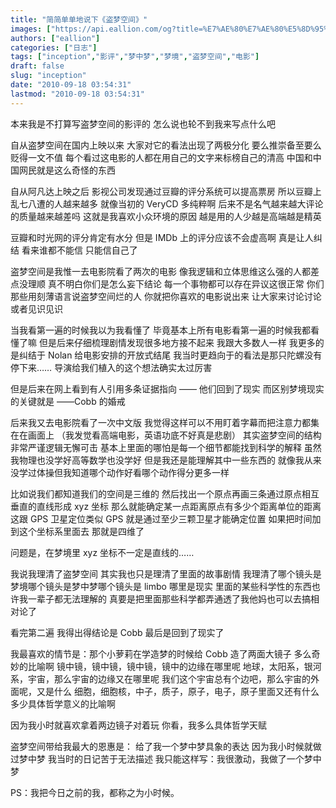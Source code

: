 ```yaml
---
title: "简简单单地说下《盗梦空间》"
images: ["https://api.eallion.com/og?title=%E7%AE%80%E7%AE%80%E5%8D%95%E5%8D%95%E5%9C%B0%E8%AF%B4%E4%B8%8B%E3%80%8A%E7%9B%97%E6%A2%A6%E7%A9%BA%E9%97%B4%E3%80%8B"]
authors: ["eallion"]
categories: ["日志"]
tags: ["inception","影评","梦中梦","梦境","盗梦空间","电影"]
draft: false
slug: "inception"
date: "2010-09-18 03:54:31"
lastmod: "2010-09-18 03:54:31"
---
```


本来我是不打算写盗梦空间的影评的
怎么说也轮不到我来写点什么吧

自从盗梦空间在国内上映以来
大家对它的看法出现了两极分化
要么推崇备至要么贬得一文不值
每个看过这电影的人都在用自己的文字来标榜自己的清高
中国和中国网民就是这么奇怪的东西

自从阿凡达上映之后
影视公司发现通过豆瓣的评分系统可以提高票房
所以豆瓣上乱七八遭的人越来越多
就像当初的 VeryCD
多纯粹啊
后来不是名气越来越大评论的质量越来越差吗
这就是我喜欢小众环境的原因
越是用的人少越是高端越是精英

豆瓣和时光网的评分肯定有水分
但是 IMDb 上的评分应该不会虚高啊
真是让人纠结
看来谁都不能信
只能信自己了

盗梦空间是我惟一去电影院看了两次的电影
像我逻辑和立体思维这么强的人都差点没理顺
真不明白你们是怎么妄下结论
每一个事物都可以存在异议这很正常
你们那些用刻薄语言说盗梦空间烂的人
你就把你喜欢的电影说出来
让大家来讨论讨论或者见识见识

当我看第一遍的时候我以为我看懂了
毕竟基本上所有电影看第一遍的时候我都看懂了嘛
但是后来仔细梳理剧情发现很多地方接不起来
我跟大多数人一样
我更多的是纠结于 Nolan 给电影安排的开放式结尾
我当时更趋向于的看法是那只陀螺没有停下来……
导演给我们植入的这个想法确实太过厉害

但是后来在网上看到有人引用多条证据指向 —— 他们回到了现实
而区别梦境现实的关键就是 ——Cobb 的婚戒

后来我又去电影院看了一次中文版
我觉得这样可以不用盯着字幕而把注意力都集在在画面上
（我发觉看高端电影，英语功底不好真是悲剧）
其实盗梦空间的结构非常严谨逻辑无懈可击
基本上里面的哪怕是每一个细节都能找到科学的解释
虽然我物理也没学好高等数学也没学好
但是我还是能理解其中一些东西的
就像我从来没学过体操但我知道哪个动作好看哪个动作得分更多一样

比如说我们都知道我们的空间是三维的
然后找出一个原点再画三条通过原点相互垂直的直线形成 xyz 坐标
那么就能确定某一点距离原点有多少个距离单位的距离
这跟 GPS 卫星定位类似
GPS 就是通过至少三颗卫星才能确定位置
如果把时间加到这个坐标系里面去
那就是四维了

问题是，在梦境里
xyz 坐标不一定是直线的……

我说我理清了盗梦空间
其实我也只是理清了里面的故事剧情
我理清了哪个镜头是梦境哪个镜头是梦中梦哪个镜头是 limbo 哪里是现实
里面的某些科学性的东西也许我一辈子都无法理解的
真要是把里面那些科学都弄通透了我他妈也可以去搞相对论了

看完第二遍
我得出得结论是
Cobb 最后是回到了现实了

我最喜欢的情节是：那个小萝莉在学造梦的时候给 Cobb 造了两面大镜子
多么奇妙的比喻啊
镜中镜，镜中镜，镜中镜，镜中的边缘在哪里呢
地球，太阳系，银河系，宇宙，那么宇宙的边缘又在哪里呢
我们这个宇宙总有个边吧，那么宇宙的外面呢，又是什么
细胞，细胞核，中子，质子，原子，电子，原子里面又还有什么
多少具体哲学意义的比喻啊

因为我小时就喜欢拿着两边镜子对着玩
你看，我多么具体哲学天赋

盗梦空间带给我最大的恩惠是：
给了我一个梦中梦具象的表达
因为我小时候就做过梦中梦
我当时的日记苦于无法描述
我只能这样写：我很激动，我做了一个梦中梦

PS：我把今日之前的我，都称之为小时候。
